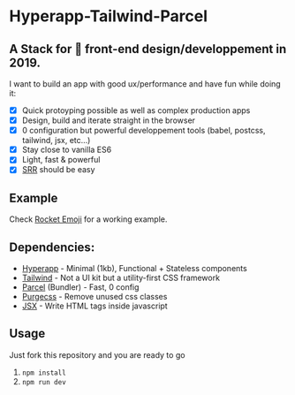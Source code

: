 # Hyperapp-Tailwind-Parcel

## A Stack for 🚀 front-end design/developpement in 2019.

I want to build an app with good ux/performance and have fun while doing it:

- [x] Quick protoyping possible as well as complex production apps
- [x] Design, build and iterate straight in the browser
- [x] 0 configuration but powerful developpement tools (babel, postcss, tailwind, jsx, etc...)
- [x] Stay close to vanilla ES6
- [x] Light, fast & powerful
- [x] [SRR](https://github.com/hyperapp/hyperapp#hydration) should be easy

## Example  
Check [Rocket Emoji](https://github.com/gary149/rocket-emoji) for a working example.

## Dependencies:

- [Hyperapp](https://github.com/hyperapp/hyperapp) - Minimal (1kb), Functional + Stateless components
- [Tailwind](https://tailwindcss.com/docs/what-is-tailwind/) - Not a UI kit but a utility-first CSS framework
- [Parcel](https://parceljs.org/getting_started.html) (Bundler) - Fast, 0 config
- [Purgecss](https://github.com/FullHuman/purgecss) - Remove unused css classes
- [JSX](https://www.npmjs.com/package/babel-plugin-transform-react-jsx) - Write HTML tags inside javascript

## Usage

Just fork this repository and you are ready to go

1. `npm install`
2. `npm run dev`
